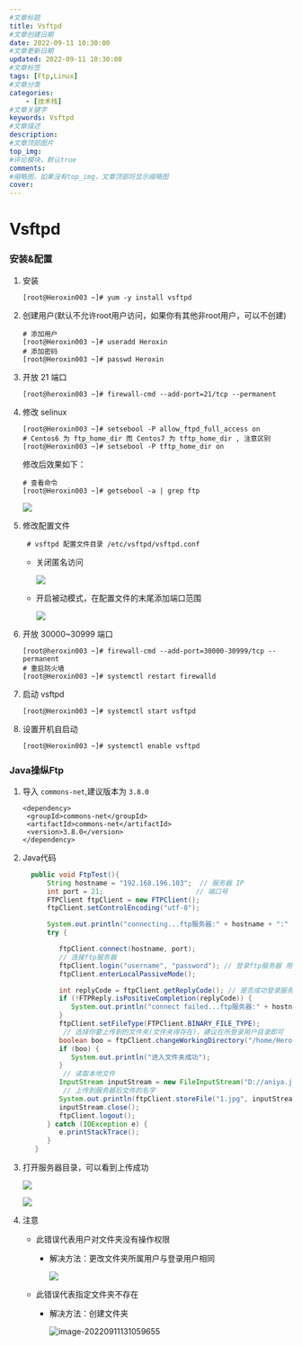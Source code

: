 ```yaml
---
#文章标题
title: Vsftpd
#文章创建日期
date: 2022-09-11 10:30:00
#文章更新日期
updated: 2022-09-11 10:30:00
#文章标签
tags: [Ftp,Linux] 
#文章分类
categories: 
	- [技术栈]
#文章关键字
keywords: Vsftpd
#文章描述
description: 
#文章顶部图片
top_img: 
#评论模块，默认true
comments: 
#缩略图，如果没有top_img，文章顶部将显示缩略图
cover:
---
```

# Vsftpd

### 安装&配置

1. 安装

   ```
   [root@Heroxin003 ~]# yum -y install vsftpd
   ```

2. 创建用户(默认不允许root用户访问，如果你有其他非root用户，可以不创建)

   ```
   # 添加用户
   [root@Heroxin003 ~]# useradd Heroxin
   # 添加密码
   [root@Heroxin003 ~]# passwd Heroxin
   ```

3. 开放 21 端口

   ```
   [root@heroxin003 ~]# firewall-cmd --add-port=21/tcp --permanent
   ```

4. 修改 selinux

   ```
   [root@Heroxin003 ~]# setsebool -P allow_ftpd_full_access on
   # Centos6 为 ftp_home_dir 而 Centos7 为 tftp_home_dir , 注意区别
   [root@Heroxin003 ~]# setsebool -P tftp_home_dir on
   ```

   修改后效果如下：

   ```
   # 查看命令
   [root@Heroxin003 ~]# getsebool -a | grep ftp
   ```

   ![](https://heroxin.oss-cn-beijing.aliyuncs.com/blog/img/image-20220911122745487.png)

5. 修改配置文件

   ```
    # vsftpd 配置文件目录 /etc/vsftpd/vsftpd.conf
   ```

   - 关闭匿名访问

     ![](https://heroxin.oss-cn-beijing.aliyuncs.com/blog/img/image-20220911123044850.png)

   - 开启被动模式，在配置文件的末尾添加端口范围

     ![](https://heroxin.oss-cn-beijing.aliyuncs.com/blog/img/image-20220911123152891.png)

6. 开放 30000~30999 端口

   ```
   [root@heroxin003 ~]# firewall-cmd --add-port=30000-30999/tcp --permanent
   # 重启防火墙
   [root@Heroxin003 ~]# systemctl restart firewalld
   ```

7. 启动 vsftpd

   ```
   [root@Heroxin003 ~]# systemctl start vsftpd
   ```

8. 设置开机自启动

   ```
   [root@Heroxin003 ~]# systemctl enable vsftpd
   ```

### Java操纵Ftp

1. 导入 `commons-net`,建议版本为 `3.8.0`

   ```
   <dependency>
   	<groupId>commons-net</groupId>
   	<artifactId>commons-net</artifactId>
   	<version>3.8.0</version>
   </dependency>
   ```

2. Java代码

   ```java
     public void FtpTest(){
         String hostname = "192.168.196.103";  // 服务器 IP
         int port = 21; 					  // 端口号
         FTPClient ftpClient = new FTPClient();
         ftpClient.setControlEncoding("utf-8");
   
         System.out.println("connecting...ftp服务器:" + hostname + ":" + port);
         try {
   
            ftpClient.connect(hostname, port);
            // 连接ftp服务器
            ftpClient.login("username", "password"); // 登录ftp服务器 用户名和密码
            ftpClient.enterLocalPassiveMode();
   
            int replyCode = ftpClient.getReplyCode(); // 是否成功登录服务器
            if (!FTPReply.isPositiveCompletion(replyCode)) {
               System.out.println("connect failed...ftp服务器:" + hostname + ":" + port);
            }
            ftpClient.setFileType(FTPClient.BINARY_FILE_TYPE);
             // 选择你要上传到的文件夹(文件夹得存在)，建议在所登录用户目录即可
            boolean boo = ftpClient.changeWorkingDirectory("/home/Heroxin/www/");
            if (boo) {
               System.out.println("进入文件夹成功");
            }
             // 读取本地文件
            InputStream inputStream = new FileInputStream("D://aniya.jpg");
             // 上传到服务器后文件的名字
            System.out.println(ftpClient.storeFile("1.jpg", inputStream));
            inputStream.close();
            ftpClient.logout();
         } catch (IOException e) {
            e.printStackTrace();
         }
      }
   ```

3. 打开服务器目录，可以看到上传成功

   ![](https://heroxin.oss-cn-beijing.aliyuncs.com/blog/img/image-20220911131234789.png)

   ![](https://heroxin.oss-cn-beijing.aliyuncs.com/blog/img/image-20220911131320194.png)

4. 注意

   - 此错误代表用户对文件夹没有操作权限

     - 解决方法：更改文件夹所属用户与登录用户相同

       ![](https://heroxin.oss-cn-beijing.aliyuncs.com/blog/img/image-20220911130408293.png)

   - 此错误代表指定文件夹不存在

     - 解决方法：创建文件夹

       ![image-20220911131059655](https://heroxin.oss-cn-beijing.aliyuncs.com/blog/img/image-20220911131059655.png)

   